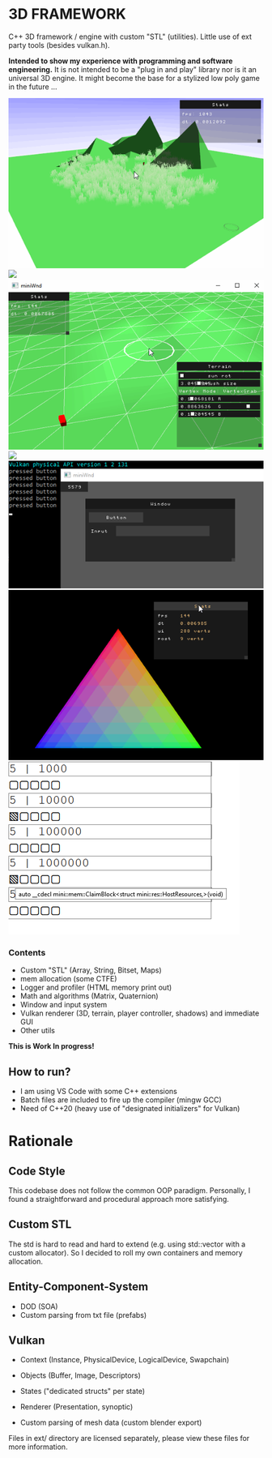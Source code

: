 # 3D FRAMEWORK
C++ 3D framework / engine with custom "STL" (utilities).
Little use of ext party tools (besides vulkan.h).

**Intended to show my experience with programming and software engineering.**
It is not intended to be a "plug in and play" library nor is it an universal 3D engine.
It might become the base for a stylized low poly game in the future ...

![](ads/progress/2020_09_03_grassPerf.gif)
![](ads/progress/2020_08_25_grass.gif)
![](ads/progress/2020_08_14_terrainEdit.gif)
![](ads/progress/2020_08_04_terrainStichPlayerMove.gif)
![](ads/progress/2020_07_04_ui_wnd.gif)
![](ads/progress/2020_09_18_blur2.gif)
![](ads/progress/2020_08_08_AllocationView.png)

### Contents
- Custom "STL" (Array, String, Bitset, Maps)
- mem allocation (some CTFE)
- Logger and profiler (HTML memory print out)
- Math and algorithms (Matrix, Quaternion)
- Window and input system
- Vulkan renderer (3D, terrain, player controller, shadows) and immediate GUI
- Other utils

**This is Work In progress!**

## How to run?
- I am using VS Code with some C++ extensions
- Batch files are included to fire up the compiler (mingw GCC)
- Need of C++20 (heavy use of "designated initializers" for Vulkan)

# Rationale

## Code Style
This codebase does not follow the common OOP paradigm.
Personally, I found a straightforward and procedural approach more satisfying.

## Custom STL
The std is hard to read and hard to extend (e.g. using std::vector with a custom allocator).
So I decided to roll my own containers and memory allocation.

## Entity-Component-System
- DOD (SOA)
- Custom parsing from txt file (prefabs)

## Vulkan
- Context  (Instance, PhysicalDevice, LogicalDevice, Swapchain)
- Objects  (Buffer, Image, Descriptors)
- States   ("dedicated structs" per state)
- Renderer (Presentation, synoptic)

- Custom parsing of mesh data (custom blender export)

Files in ext/ directory are licensed separately, please view these files for more information.